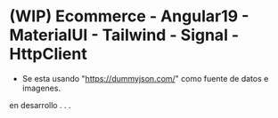 # (WIP) Ecommerce - Angular19 - MaterialUI - Tailwind - Signal - HttpClient

- Se esta usando "https://dummyjson.com/" como fuente de datos e imagenes.

 en desarrollo . . .


